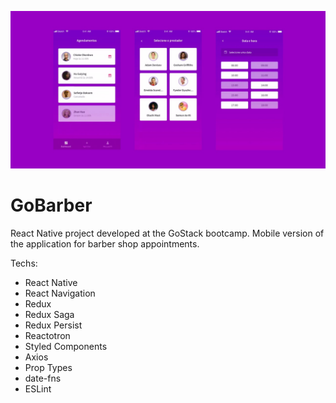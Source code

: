 ![GoBarber](docs/cover.jpg?raw=true 'GoBarber')

# GoBarber

React Native project developed at the GoStack bootcamp. Mobile version of the application for barber shop appointments.

Techs:

- React Native
- React Navigation
- Redux
- Redux Saga
- Redux Persist
- Reactotron
- Styled Components
- Axios
- Prop Types
- date-fns
- ESLint
